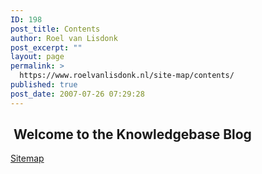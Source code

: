 ```yaml
---
ID: 198
post_title: Contents
author: Roel van Lisdonk
post_excerpt: ""
layout: page
permalink: >
  https://www.roelvanlisdonk.nl/site-map/contents/
published: true
post_date: 2007-07-26 07:29:28
---
```

<h2> Welcome to the Knowledgebase Blog</h2>
<a href="http://roelvanlisdonk.wordpress.com/2007/07/26/knowledgebase/" title="Sitemap">Sitemap</a>